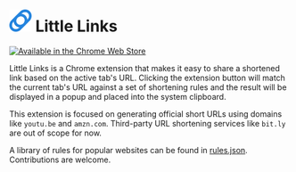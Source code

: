 # <img src="icon.svg" height="40"> Little Links

[<img alt="Available in the Chrome Web Store" src="https://developer.chrome.com/webstore/images/ChromeWebStore_Badge_v2_340x96.png" width="170">](https://chrome.google.com/webstore/detail/neccnhlfpfpjhocackmlneadchbpklcf)

Little Links is a Chrome extension that makes it easy to share a shortened link based on the active tab's URL. Clicking the extension button will match the current tab's URL against a set of shortening rules and the result will be displayed in a popup and placed into the system clipboard.

This extension is focused on generating official short URLs using domains like `youtu.be` and `amzn.com`. Third-party URL shortening services like `bit.ly` are out of scope for now.

A library of rules for popular websites can be found in [rules.json](chrome_extension/rules.js). Contributions are welcome.
